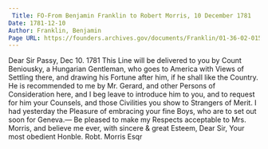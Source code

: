 ```yaml
---
 Title: FO-From Benjamin Franklin to Robert Morris, 10 December 1781
Date: 1781-12-10
Author: Franklin, Benjamin
Page URL: https://founders.archives.gov/documents/Franklin/01-36-02-0154
---
```


Dear Sir
Passy, Dec 10. 1781
This Line will be delivered to you by Count Beniousky, a Hungarian Gentleman, who goes to America with Views of Settling there, and drawing his Fortune after him, if he shall like the Country. He is recommended to me by Mr. Gerard, and other Persons of Consideration here, and I beg leave to introduce him to you, and to request for him your Counsels, and those Civilities you show to Strangers of Merit. I had yesterday the Pleasure of embracing your fine Boys, who are to set out soon for Geneva.— Be pleased to make my Respects acceptable to Mrs. Morris, and believe me ever, with sincere & great Esteem, Dear Sir, Your most obedient
Honble. Robt. Morris Esqr

